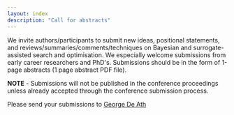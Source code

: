 ```yaml
---
layout: index
description: "Call for abstracts"
---
```


We invite authors/participants to submit new ideas, positional statements, and reviews/summaries/comments/techniques on Bayesian and surrogate-assisted search and optimisation. We especially welcome submissions from early career researchers and PhD's. Submissions should be in the form of 1-page abstracts (1 page abstract PDF file). 

**NOTE** - Submissions will not be published in the conference proceedings unless already accepted through the conference submission process. 

Please send your submissions to [George De Ath](g.de.ath@exeter.ac.uk)
